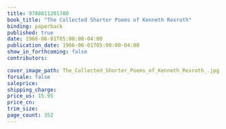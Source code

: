 ```yaml
---
title: 9780811201780
book_title: "The Collected Shorter Poems of Kenneth Rexroth"
binding: paperback
published: true
date: 1966-06-01T05:00:00-04:00
publication_date: 1966-06-01T05:00:00-04:00
show_in_forthcoming: false
contributors:

cover_image_path: The_Collected_Shorter_Poems_of_Kenneth_Rexroth_.jpg
forsale: false
saleprice:
shipping_charge:
price_us: 15.95
price_cn:
trim_size:
page_count: 352
---
```


